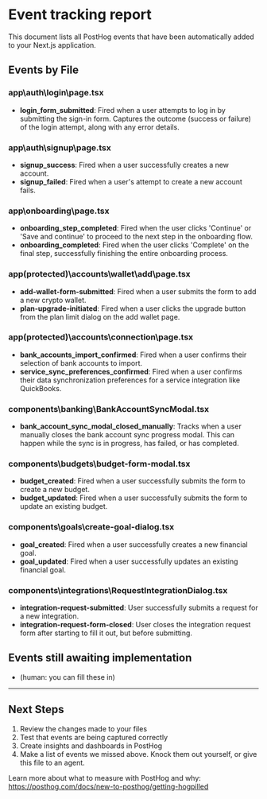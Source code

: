 # Event tracking report

This document lists all PostHog events that have been automatically added to your Next.js application.

## Events by File

### app\auth\login\page.tsx

- **login_form_submitted**: Fired when a user attempts to log in by submitting the sign-in form. Captures the outcome (success or failure) of the login attempt, along with any error details.

### app\auth\signup\page.tsx

- **signup_success**: Fired when a user successfully creates a new account.
- **signup_failed**: Fired when a user's attempt to create a new account fails.

### app\onboarding\page.tsx

- **onboarding_step_completed**: Fired when the user clicks 'Continue' or 'Save and continue' to proceed to the next step in the onboarding flow.
- **onboarding_completed**: Fired when the user clicks 'Complete' on the final step, successfully finishing the entire onboarding process.

### app\(protected)\accounts\wallet\add\page.tsx

- **add-wallet-form-submitted**: Fired when a user submits the form to add a new crypto wallet.
- **plan-upgrade-initiated**: Fired when a user clicks the upgrade button from the plan limit dialog on the add wallet page.

### app\(protected)\accounts\connection\page.tsx

- **bank_accounts_import_confirmed**: Fired when a user confirms their selection of bank accounts to import.
- **service_sync_preferences_confirmed**: Fired when a user confirms their data synchronization preferences for a service integration like QuickBooks.

### components\banking\BankAccountSyncModal.tsx

- **bank_account_sync_modal_closed_manually**: Tracks when a user manually closes the bank account sync progress modal. This can happen while the sync is in progress, has failed, or has completed.

### components\budgets\budget-form-modal.tsx

- **budget_created**: Fired when a user successfully submits the form to create a new budget.
- **budget_updated**: Fired when a user successfully submits the form to update an existing budget.

### components\goals\create-goal-dialog.tsx

- **goal_created**: Fired when a user successfully creates a new financial goal.
- **goal_updated**: Fired when a user successfully updates an existing financial goal.

### components\integrations\RequestIntegrationDialog.tsx

- **integration-request-submitted**: User successfully submits a request for a new integration.
- **integration-request-form-closed**: User closes the integration request form after starting to fill it out, but before submitting.


## Events still awaiting implementation
- (human: you can fill these in)
---

## Next Steps

1. Review the changes made to your files
2. Test that events are being captured correctly
3. Create insights and dashboards in PostHog
4. Make a list of events we missed above. Knock them out yourself, or give this file to an agent.

Learn more about what to measure with PostHog and why: https://posthog.com/docs/new-to-posthog/getting-hogpilled

